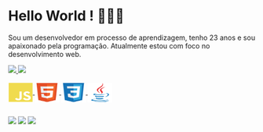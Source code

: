 
# Hello World ! 🙋🏾‍♂️

Sou um desenvolvedor em processo de aprendizagem, tenho 23 anos e sou apaixonado pela programação. Atualmente estou com foco no desenvolvimento web.

<div>
  <a href="https://github.com/WesleyHigino">
  <img height="180em" src="https://github-readme-stats.vercel.app/api?username=WesleyHigino&show_icons=true&theme=tokyonight&include_all_commits=true&count_private=true"/>
  <img height="180em" src="https://github-readme-stats.vercel.app/api/top-langs/?username=WesleyHigino&layout=compact&langs_count=7&theme="/>
</div>
  
  <div style="display: inline_block"><br>
  <img align="center" alt="wesley-Js" height="40" width="50" src="https://raw.githubusercontent.com/devicons/devicon/master/icons/javascript/javascript-plain.svg">
  <img align="center" alt="wesley-HTML" height="40" width="50" src="https://raw.githubusercontent.com/devicons/devicon/master/icons/html5/html5-original.svg">
  <img align="center" alt="wesley-CSS" height="40" width="50" src="https://raw.githubusercontent.com/devicons/devicon/master/icons/css3/css3-original.svg">
  <img align="center" alt="wesley-CSS" height="40" width="50" src="https://raw.githubusercontent.com/devicons/devicon/master/icons/java/java-original.svg">
    
</div>
  
  
  ##
  
  <div>
  <a href = "mailto:devmm21@gmail.com"><img src="https://img.shields.io/badge/Gmail-D14836?style=for-the-badge&logo=gmail&logoColor=white" target="_blank"></a>
  <a href="https://www.linkedin.com/in/wesleyhigino/" target="_blank"><img src="https://img.shields.io/badge/-LinkedIn-%230077B5?style=for-the-badge&logo=linkedin&logoColor=white" target="_blank"></a> 
  <a href="https://api.whatsapp.com/send?1=pt_BR&phone=5531984144379" target="_blank"><img src="https://img.shields.io/badge/WhatsApp-25D366?style=for-the-badge&logo=whatsapp&logoColor=white" target="_blank"></a>   
  
 </div> 
  



